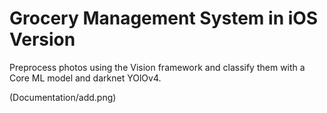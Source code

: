 # Grocery Management System in iOS Version


Preprocess photos using the Vision framework and classify them with a Core ML model and darknet YOlOv4.

(Documentation/add.png)
